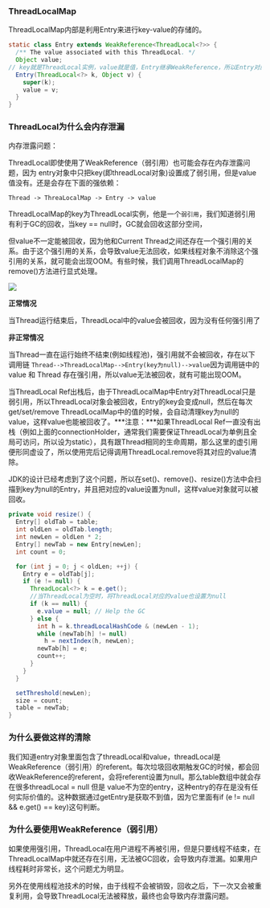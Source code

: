 ### ThreadLocalMap

ThreadLocalMap内部是利用Entry来进行key-value的存储的。

```java
static class Entry extends WeakReference<ThreadLocal<?>> {
  /** The value associated with this ThreadLocal. */
  Object value;
// key就是ThreadLocal实例，value就是值，Entry继承WeakReference，所以Entry对应key的引用（ThreadLocal实例）是一个弱引用
  Entry(ThreadLocal<?> k, Object v) {
    super(k);
    value = v;
  }
}
```





### ThreadLocal为什么会内存泄漏

内存泄露问题：

   ThreadLocal即使使用了WeakReference（弱引用）也可能会存在内存泄露问题，因为 entry对象中只把key(即threadLocal对象)设置成了弱引用，但是value值没有。还是会存在下面的强依赖：

```
Thread -> ThreaLocalMap -> Entry -> value
```





ThreadLocalMap的key为ThreadLocal实例，他是一个`弱引用`，我们知道弱引用有利于GC的回收，当key == null时，GC就会回收这部分空间，

但value不一定能被回收，因为他和Current Thread之间还存在一个强引用的关系。由于这个强引用的关系，会导致value无法回收，如果线程对象不消除这个强引用的关系，就可能会出现OOM。有些时候，我们调用ThreadLocalMap的remove()方法进行显式处理。

![](https://youpaiyun.zongqilive.cn/image/20201214094343.png)



**正常情况**

当Thread运行结束后，ThreadLocal中的value会被回收，因为没有任何强引用了

**非正常情况**

当Thread一直在运行始终不结束(例如线程池)，强引用就不会被回收，存在以下调用链 `Thread-->ThreadLocalMap-->Entry(key为null)-->value`因为调用链中的 value 和 Thread 存在强引用，所以value无法被回收，就有可能出现OOM。



当ThreadLocal Ref出栈后，由于ThreadLocalMap中Entry对ThreadLocal只是弱引用，所以ThreadLocal对象会被回收，Entry的key会变成null，然后在每次get/set/remove ThreadLocalMap中的值的时候，会自动清理key为null的value，这样value也能被回收了。***注意：\***如果ThreadLocal Ref一直没有出栈（例如上面的connectionHolder，通常我们需要保证ThreadLocal为单例且全局可访问，所以设为static），具有跟Thread相同的生命周期，那么这里的虚引用便形同虚设了，所以使用完后记得调用ThreadLocal.remove将其对应的value清除。



JDK的设计已经考虑到了这个问题，所以在set()、remove()、resize()方法中会扫描到key为null的Entry，并且把对应的value设置为null，这样value对象就可以被回收。

```java
private void resize() {
  Entry[] oldTab = table;
  int oldLen = oldTab.length;
  int newLen = oldLen * 2;
  Entry[] newTab = new Entry[newLen];
  int count = 0;

  for (int j = 0; j < oldLen; ++j) {
    Entry e = oldTab[j];
    if (e != null) {
      ThreadLocal<?> k = e.get();
      //当ThreadLocal为空时，将ThreadLocal对应的value也设置为null
      if (k == null) {
        e.value = null; // Help the GC
      } else {
        int h = k.threadLocalHashCode & (newLen - 1);
        while (newTab[h] != null)
          h = nextIndex(h, newLen);
        newTab[h] = e;
        count++;
      }
    }
  }

  setThreshold(newLen);
  size = count;
  table = newTab;
}

```



###   为什么要做这样的清除

   我们知道entry对象里面包含了threadLocal和value，threadLocal是WeakReference（弱引用）的referent。每次垃圾回收期触发GC的时候，都会回收WeakReference的referent，会将referent设置为null。那么table数组中就会存在很多threadLocal = null 但是 value不为空的entry，这种entry的存在是没有任何实际价值的。这种数据通过getEntry是获取不到值，因为它里面有if (e != null && e.get() == key)这句判断。

### 为什么要使用WeakReference（弱引用）

   如果使用强引用，ThreadLocal在用户进程不再被引用，但是只要线程不结束，在ThreadLocalMap中就还存在引用，无法被GC回收，会导致内存泄漏。如果用户线程耗时非常长，这个问题尤为明显。

   另外在使用线程池技术的时候，由于线程不会被销毁，回收之后，下一次又会被重复利用，会导致ThreadLocal无法被释放，最终也会导致内存泄露问题。









